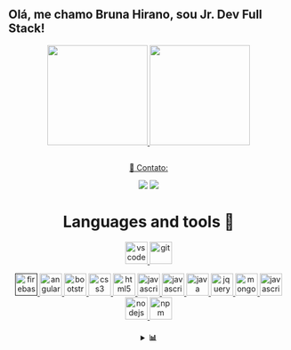 ## Olá, me chamo Bruna Hirano, sou Jr. Dev Full Stack!
<div align="center">
  <a href="https://github.com/brunahirano">
  <img height="180em" src="https://github-readme-stats.vercel.app/api?username=brunahirano&show_icons=true&theme=dracula&include_all_commits=true&count_private=true"/>
  <img height="180em" src="https://github-readme-stats.vercel.app/api/top-langs/?username=rafaballerini&layout=compact&langs_count=7&theme=dracula"/>
</div>
  
  ##
 
<div  align="center"> 
  <p align="center">
 📌 Contato:
</p>
  <a href = "mailto:brunaimbriani@gmail.com"><img src="https://img.shields.io/badge/-Gmail-%23DD0031.svg?style=for-the-badge&logo=gmail&logoColor=white" target="_blank"></a>
  <a href="https://www.linkedin.com/in/bruna-hirano-imbriani-691929138/" target="_blank"><img src="https://img.shields.io/badge/-LinkedIn-%230077B5?style=for-the-badge&logo=linkedin&logoColor=white" target="_blank"></a> 
 
<p align="center">
 
<h1 align="center">Languages and tools 🔧 </h1></img>

 <p align="center">
   <a href="https://code.visualstudio.com/">
      <img src="https://cdn.jsdelivr.net/gh/devicons/devicon/icons/vscode/vscode-original.svg" alt="vscode" width="40" height="40"/>
   </a>
   
   <a href="https://git-scm.com/">
      <img src="https://cdn.jsdelivr.net/gh/devicons/devicon/icons/git/git-original.svg" alt="git" width="40" height="40"/>
   </a>
</p>



<p align ="center">

   <a href="">
      <img src="https://cdn.jsdelivr.net/gh/devicons/devicon/icons/firebase/firebase-plain.svg" alt="firebase" width="40" height="40"/>
   </a>
  
   <a href="https://angular.io/">
      <img src="https://cdn.jsdelivr.net/gh/devicons/devicon/icons/angularjs/angularjs-original.svg" alt="angular" width="40" height="40"/>
   </a>
  
   <a href="https://getbootstrap.com/">
      <img src="https://cdn.jsdelivr.net/gh/devicons/devicon/icons/bootstrap/bootstrap-original.svg" alt="bootstrap" width="40" height="40"/>
   </a>
  
  <a href="https://developer.mozilla.org/pt-BR/docs/Web/CSS">
      <img src="https://cdn.jsdelivr.net/gh/devicons/devicon/icons/css3/css3-plain.svg" alt="css3" width="40" height="40"/>
   </a>  
  
   <a href="https://developer.mozilla.org/pt-BR/docs/Web/HTML">
      <img src="https://cdn.jsdelivr.net/gh/devicons/devicon/icons/html5/html5-plain.svg" alt="html5" width="40" height="40"/>
   </a>
  
  
   <a href="https://developer.mozilla.org/en-US/docs/Web/JavaScript">
      <img src="https://cdn.jsdelivr.net/gh/devicons/devicon/icons/javascript/javascript-original.svg" alt="javascript" width="40" height="40"/>
   </a>
  
   <a href="https://www.typescriptlang.org/">
      <img src="https://cdn.jsdelivr.net/gh/devicons/devicon/icons/typescript/typescript-original.svg" alt="javascript" width="40" height="40"/>
   </a>
  
  <a href="https://www.java.com/pt-BR/">
      <img src="https://cdn.jsdelivr.net/gh/devicons/devicon/icons/java/java-original.svg" alt="java" width="40" height="40"/>
   </a> 
  
  <a href="https://jquery.com/">
      <img src="https://cdn.jsdelivr.net/gh/devicons/devicon/icons/jquery/jquery-plain-wordmark.svg" alt="jquery" width="40" height="40"/>
   </a> 
  
   <a href="https://www.mongodb.com/">
      <img src="https://cdn.jsdelivr.net/gh/devicons/devicon/icons/mongodb/mongodb-original-wordmark.svg" alt="mongodb" width="40" height="40"/>
   </a> 
  
  <a href="https://www.mysql.com/">
      <img src="https://cdn.jsdelivr.net/gh/devicons/devicon/icons/mysql/mysql-original-wordmark.svg" alt="javascript" width="40" height="40"/>
   </a>
  
   <a href="https://nodejs.org">
      <img src="https://cdn.jsdelivr.net/gh/devicons/devicon/icons/nodejs/nodejs-original.svg" alt="nodejs" width="40" height="40"/>
   </a>
  
  <a href="https://www.npmjs.com/">
      <img src="https://cdn.jsdelivr.net/gh/devicons/devicon/icons/npm/npm-original-wordmark.svg" alt="npm" width="40" height="40"/>
   </a> 

</p>

<h4 align="center">
<details>
<summary>📊</summary>
  
<h1 align="center">GitHub Stats 👨🏻‍💻</h1></img>

<p align="center">
  <a href="https://github.com/brunahirano">
    <img
      align="center"
      height="150em"
      src= "https://github-readme-stats.vercel.app/api?username=brunahirano&theme=default&show_icons=true)](https://github.com/brunahirano/)"
    />
  </a>
  <a href="https://github.com/brunahirano">
    <img
      align="center"
      height="150em"
      src="https://github-readme-stats.vercel.app/api/top-langs/?username=caiochagaz&hide=html&layout=compact&theme=default)](https://github.com/brunahirano/)"
    />
  </a>
</p>






